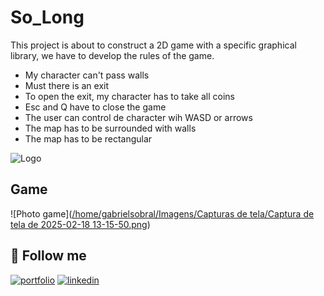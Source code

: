 # So_Long

This project is about to construct a 2D game with a specific graphical library, we have to develop the rules of the game.

* My character can't pass walls
* Must there is an exit
* To open the exit, my character has to take all coins
* Esc and Q have to close the game
* The user can control de character wih WASD or arrows
* The map has to be surrounded with walls
* The map has to be rectangular


![Logo](https://github.com/ayogun/42-project-badges/blob/main/badges/so_longe.png?raw=true)


## Game

![Photo game]([/home/gabrielsobral/Imagens/Capturas de tela/Captura de tela de 2025-02-18 13-15-50.png](https://imgur.com/a/oGI5LEg))

## 🔗 Follow me
[![portfolio](https://img.shields.io/badge/my_portfolio-000?style=for-the-badge&logo=ko-fi&logoColor=white)](https://github.com/gabrielbastossobral)
[![linkedin](https://img.shields.io/badge/linkedin-0A66C2?style=for-the-badge&logo=linkedin&logoColor=white)](https://www.linkedin.com/in/gabriel-bastos-sobral-5aa8ba224/)
